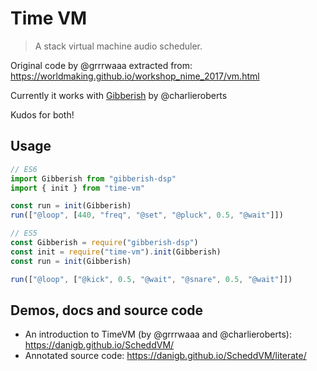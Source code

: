# Time VM

> A stack virtual machine audio scheduler.

Original code by @grrrwaaa extracted from:
https://worldmaking.github.io/workshop_nime_2017/vm.html

Currently it works with [Gibberish](https://github.com/charlieroberts/Gibberish) by @charlieroberts

Kudos for both!

## Usage

```js
// ES6
import Gibberish from "gibberish-dsp"
import { init } from "time-vm"

const run = init(Gibberish)
run(["@loop", [440, "freq", "@set", "@pluck", 0.5, "@wait"]])
```


```js
// ES5
const Gibberish = require("gibberish-dsp")
const init = require("time-vm").init(Gibberish)
const run = init(Gibberish)

run(["@loop", ["@kick", 0.5, "@wait", "@snare", 0.5, "@wait"]])
```

## Demos, docs and source code

- An introduction to TimeVM (by @grrrwaaa and @charlieroberts): https://danigb.github.io/ScheddVM/
- Annotated source code: https://danigb.github.io/ScheddVM/literate/

